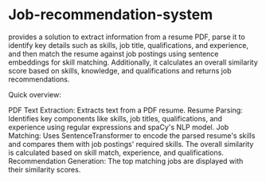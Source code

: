 # Job-recommendation-system

provides a solution to extract information from a resume PDF, parse it to identify key details such as skills, job title, qualifications, and experience, and then match the resume against job postings using sentence embeddings for skill matching. Additionally, it calculates an overall similarity score based on skills, knowledge, and qualifications and returns job recommendations.

Quick overview:

PDF Text Extraction: Extracts text from a PDF resume.
Resume Parsing: Identifies key components like skills, job titles, qualifications, and experience using regular expressions and spaCy's NLP model.
Job Matching: Uses SentenceTransformer to encode the parsed resume's skills and compares them with job postings' required skills. The overall similarity is calculated based on skill match, experience, and qualifications.
Recommendation Generation: The top matching jobs are displayed with their similarity scores.
